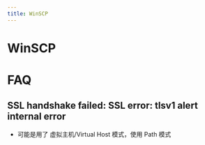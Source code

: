 ```yaml
---
title: WinSCP
---
```


# WinSCP

# FAQ

## SSL handshake failed: SSL error: tlsv1 alert internal error

- 可能是用了 虚拟主机/Virtual Host 模式，使用 Path 模式

